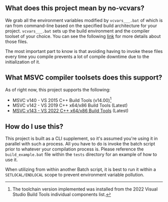 ## What does this project mean by no-vcvars?
We grab all the environment variables modified by `vcvars___.bat` of which is ran from command-line based on the specified build architecture for your project. `vcvars___.bat` sets up the build environment and the compiler toolset of your choice. You can see the following [link](https://docs.microsoft.com/en-us/cpp/build/building-on-the-command-line?view=msvc-160) for more details about those files.

The most important part to know is that avoiding having to invoke these files every time you compile prevents a lot of compile downtime due to the initialization of it.

## What MSVC compiler toolsets does this support?
As of right now, this project supports the following:
  * MSVC v140 - VS 2015 C++ Build Tools (v14.00)[^1]
  * MSVC v142 - VS 2019 C++ x64/x86 Build Tools (Latest)
  * [MSVC v143 - VS 2022 C++ x64/x86 Build Tools](https://visualstudio.microsoft.com/downloads/#build-tools-for-visual-studio-2022) (Latest)

## How do I use this? 
This project is built as a CLI supplement, so it's assumed you're using it in parallel with such a process. All you have to do is invoke the batch script prior to whatever your compilation process is. Please reference the `build_example.bat` file within the `tests` directory for an example of how to use it.

When utilizing from within another Batch script, it is best to run it within a `SETLOCAL/ENDLOCAL` scope to prevent environment variable pollution.

[^1]:The toolchain version implemented was installed from the 2022 Visual Studio Build Tools individual components list.
